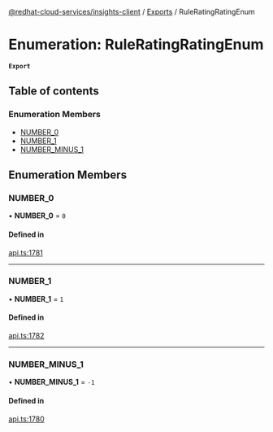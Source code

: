 [@redhat-cloud-services/insights-client](../README.md) / [Exports](../modules.md) / RuleRatingRatingEnum

# Enumeration: RuleRatingRatingEnum

**`Export`**

## Table of contents

### Enumeration Members

- [NUMBER\_0](RuleRatingRatingEnum.md#number_0)
- [NUMBER\_1](RuleRatingRatingEnum.md#number_1)
- [NUMBER\_MINUS\_1](RuleRatingRatingEnum.md#number_minus_1)

## Enumeration Members

### NUMBER\_0

• **NUMBER\_0** = ``0``

#### Defined in

[api.ts:1781](https://github.com/RedHatInsights/javascript-clients/blob/master/packages/insights/api.ts#L1781)

___

### NUMBER\_1

• **NUMBER\_1** = ``1``

#### Defined in

[api.ts:1782](https://github.com/RedHatInsights/javascript-clients/blob/master/packages/insights/api.ts#L1782)

___

### NUMBER\_MINUS\_1

• **NUMBER\_MINUS\_1** = ``-1``

#### Defined in

[api.ts:1780](https://github.com/RedHatInsights/javascript-clients/blob/master/packages/insights/api.ts#L1780)
